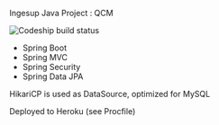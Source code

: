Ingesup Java Project : QCM

![Codeship build status](https://codeship.com/projects/120116/status?branch=master)

- Spring Boot
- Spring MVC
- Spring Security
- Spring Data JPA

HikariCP is used as DataSource, optimized for MySQL

Deployed to Heroku (see Procfile)